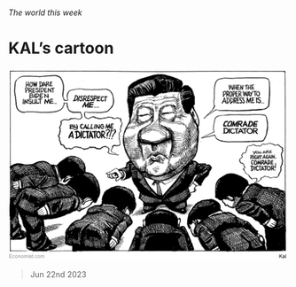 ###### The world this week

# KAL’s cartoon 

#####  

![image](images/20230624_WWD000.png) 

> Jun 22nd 2023 






